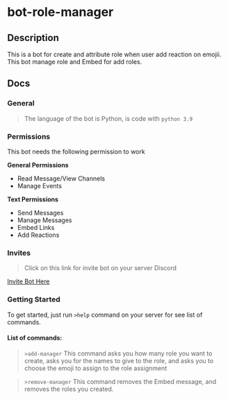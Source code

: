 # bot-role-manager

## Description
This is a bot for create and attribute role when user add reaction on emojii.
This bot manage role and Embed for add roles.

## Docs
### General
> The language of the bot is Python, is code with `python 3.9`

### Permissions
This bot needs the following permission to work

**General Permissions**
* Read Message/View Channels
* Manage Events

**Text Permissions**
* Send Messages
* Manage Messages
* Embed Links
* Add Reactions

### Invites
> Click on this link for invite bot on your server Discord

[Invite Bot Here](https://discord.com/api/oauth2/authorize?client_id=928947164833546272&permissions=8858397760&scope=bot)

### Getting Started
To get started, just run `>help` command on your server for see list of commands.

#### List of commands:
>`>add-manager`
This command asks you how many role you want to create,
asks you for the names to give to the role,
and asks you to choose the emoji to assign to the role assignment

>`>remove-manager`
This command removes the Embed message, and removes the roles you created.

